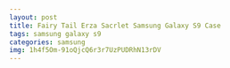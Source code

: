 ```yaml
---
layout: post
title: Fairy Tail Erza Sacrlet Samsung Galaxy S9 Case
tags: samsung galaxy s9
categories: samsung
img: 1h4f5Om-91oQjcQ6r3r7UzPUDRhN13rDV
---
```

